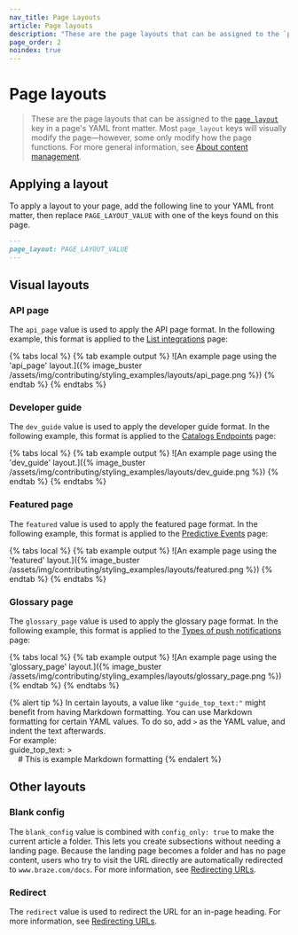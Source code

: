 ```yaml
---
nav_title: Page Layouts
article: Page layouts
description: "These are the page layouts that can be assigned to the `page_layout` key in a page's YAML front matter."
page_order: 2
noindex: true
---
```


#  Page layouts

> These are the page layouts that can be assigned to the [`page_layout`]({{site.baseurl}}/contributing/yaml_front_matter/metadata/#page-layout) key in a page's YAML front matter. Most `page_layout` keys will visually modify the page&#8212;however, some only modify how the page functions. For more general information, see [About content management]({{site.baseurl}}/contributing/content_management/#layouts).

## Applying a layout

To apply a layout to your page, add the following line to your YAML front matter, then replace `PAGE_LAYOUT_VALUE` with one of the keys found on this page.

```markdown
---
page_layout: PAGE_LAYOUT_VALUE
---
```

## Visual layouts

### API page

The `api_page` value is used to apply the API page format. In the following example, this format is applied to the [List integrations]({{site.baseurl}}/api/endpoints/cdi/get_integration_list/) page:

{% tabs local %}
{% tab example output %}
![An example page using the 'api_page' layout.]({% image_buster /assets/img/contributing/styling_examples/layouts/api_page.png %})
{% endtab %}
{% endtabs %}

### Developer guide

The `dev_guide` value is used to apply the developer guide format. In the following example, this format is applied to the [Catalogs Endpoints]({{site.baseurl}}/api/endpoints/catalogs) page: 

{% tabs local %}
{% tab example output %}
![An example page using the 'dev_guide' layout.]({% image_buster /assets/img/contributing/styling_examples/layouts/dev_guide.png %})
{% endtab %}
{% endtabs %}

### Featured page

The `featured` value is used to apply the featured page format. In the following example, this format is applied to the [Predictive Events]({{site.baseurl}}/user_guide/sage_ai/predictive_suite/predictive_events) page:

{% tabs local %}
{% tab example output %}
![An example page using the 'featured' layout.]({% image_buster /assets/img/contributing/styling_examples/layouts/featured.png %})
{% endtab %}
{% endtabs %}

### Glossary page

The `glossary_page` value is used to apply the glossary page format. In the following example, this format is applied to the [Types of push notifications]({{site.baseurl}}/user_guide/message_building_by_channel/push/types) page:

{% tabs local %}
{% tab example output %}
![An example page using the 'glossary_page' layout.]({% image_buster /assets/img/contributing/styling_examples/layouts/glossary_page.png %})
{% endtab %}
{% endtabs %}

{% alert tip %}
In certain layouts, a value like `"guide_top_text:"` might benefit from having Markdown formatting. You can use Markdown formatting for certain YAML values. To do so, add `>` as the YAML value, and indent the text afterwards. 
<br>
For example:<br>
guide_top_text: ><br>
&nbsp;&nbsp;&nbsp;&nbsp;# This is example Markdown formatting
{% endalert %}

## Other layouts

### Blank config

The `blank_config` value is combined with `config_only: true` to make the current article a folder. This lets you create subsections without needing a landing page. Because the landing page becomes a folder and has no page content, users who try to visit the URL directly are automatically redirected to `www.braze.com/docs`. For more information, see [Redirecting URLs]({{site.baseurl}}/contributing/content_management/redirecting_urls/?tab=home%20page#redirecting-a-page).

### Redirect

The `redirect` value is used to redirect the URL for an in-page heading. For more information, see [Redirecting URLs]({{site.baseurl}}/contributing/content_management/redirecting_urls/#redirecting-a-heading).
